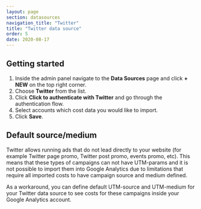 ```yaml
---
layout: page
section: datasources
navigation_title: "Twitter"
title: "Twitter data source"
order: 5
date: 2020-08-17
---
```


## Getting started

1. Inside the admin panel navigate to the **Data Sources** page and click **+ NEW** on the top right corner.
2. Choose **Twitter** from the list.
3. Click **Click to authenticate with Twitter** and go through the authentication flow.
4. Select accounts which cost data you would like to import.
5. Click **Save**.

## Default source/medium

Twitter allows running ads that do not lead directly to your website (for example Twitter page promo, Twitter post promo, events promo, etc). This means that these types of campaigns can not have UTM-params and it is not possible to import them into Google Analytics due to limitations that require all imported costs to have campaign source and medium defined.

As a workaround, you can define default UTM-source and UTM-medium for your Twitter data source to see costs for these campaigns inside your Google Analytics account.
